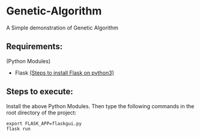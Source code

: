 # Genetic-Algorithm

A Simple demonstration of Genetic Algorithm

## Requirements:
(Python Modules)
* Flask [(Steps to install Flask on python3)](http://flask.pocoo.org/docs/1.0/installation/)

## Steps to execute:
Install the above Python Modules.
Then type the following commands in the root directory of the project:
```
export FLASK_APP=flaskgui.py
flask run
```
